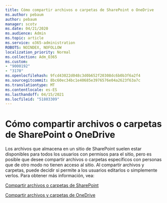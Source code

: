 ```yaml
---
title: Cómo compartir archivos o carpetas de SharePoint o OneDrive
ms.author: pebaum
author: pebaum
manager: scotv
ms.date: 04/21/2020
ms.audience: Admin
ms.topic: article
ms.service: o365-administration
ROBOTS: NOINDEX, NOFOLLOW
localization_priority: Normal
ms.collection: Adm_O365
ms.custom:
- "9000192"
- "3170"
ms.openlocfilehash: 9fcd43022d048c3d0b652f20308dc6b0b3f6a2f4
ms.sourcegitcommit: 8bc60ec34bc1e40685e3976576e04a2623f63a7c
ms.translationtype: MT
ms.contentlocale: es-ES
ms.lasthandoff: 04/15/2021
ms.locfileid: "51803309"
---
```

# <a name="how-to-share-sharepoint-or-onedrive-files-or-folders"></a>Cómo compartir archivos o carpetas de SharePoint o OneDrive

Los archivos que almacena en un sitio de SharePoint suelen estar disponibles para todos los usuarios con permisos para el sitio, pero es posible que desee compartir archivos o carpetas específicos con personas que de otro modo no tienen acceso al sitio. Al compartir archivos y carpetas, puede decidir si permite a los usuarios editarlos o simplemente verlos. Para obtener más información, vea:

[Compartir archivos o carpetas de SharePoint](https://support.office.com/article/1fe37332-0f9a-4719-970e-d2578da4941c)

[Compartir archivos y carpetas de OneDrive](https://support.microsoft.com/office/share-onedrive-files-and-folders-9fcc2f7d-de0c-4cec-93b0-a82024800c07?ui=en-US&rs=en-US&ad=US&storagetype=stage)